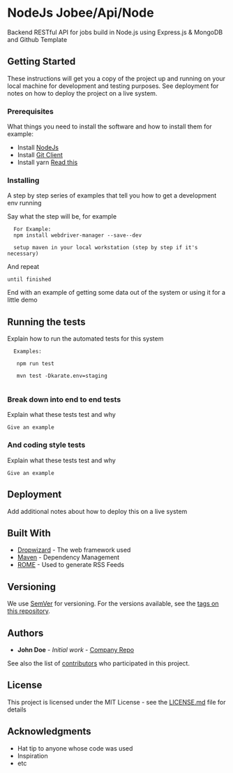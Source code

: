 # NodeJs Jobee/Api/Node

Backend RESTful API for jobs build in Node.js using Express.js & MongoDB and Github Template
## Getting Started

These instructions will get you a copy of the project up and running on your local machine for development and testing purposes. See deployment for notes on how to deploy the project on a live system.

### Prerequisites

What things you need to install the software and how to install them
for example: 

  - Install [NodeJs](https://nodejs.org/en/)
  - Install [Git Client](https://git-scm.com/downloads)
  - Install yarn [Read this](https://yarnpkg.com/en/docs/install#mac-stable)


### Installing

A step by step series of examples that tell you how to get a development env running

Say what the step will be, for example

```
  For Example:
  npm install webdriver-manager --save--dev

  setup maven in your local workstation (step by step if it's necessary)
```

And repeat

```
until finished
```

End with an example of getting some data out of the system or using it for a little demo

## Running the tests

Explain how to run the automated tests for this system

```
  Examples:
  
   npm run test
   
   mvn test -Dkarate.env=staging
   
````

### Break down into end to end tests

Explain what these tests test and why

```
Give an example
```

### And coding style tests

Explain what these tests test and why

```
Give an example
```

## Deployment

Add additional notes about how to deploy this on a live system

## Built With

* [Dropwizard](http://www.dropwizard.io/1.0.2/docs/) - The web framework used
* [Maven](https://maven.apache.org/) - Dependency Management
* [ROME](https://rometools.github.io/rome/) - Used to generate RSS Feeds


## Versioning

We use [SemVer](http://semver.org/) for versioning. For the versions available, see the [tags on this repository](https://github.com/your/project/tags). 

## Authors

* **John Doe** - *Initial work* - [Company Repo](https://host/organization)

See also the list of [contributors](https://github.com/your/project/contributors) who participated in this project.

## License

This project is licensed under the MIT License - see the [LICENSE.md](LICENSE.md) file for details

## Acknowledgments

* Hat tip to anyone whose code was used
* Inspiration
* etc
